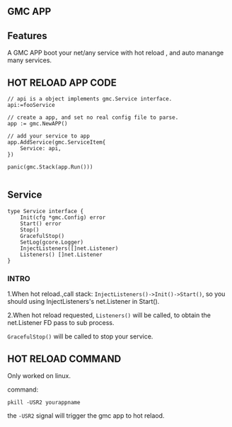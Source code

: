 ## GMC APP

## Features

A GMC APP boot your net/any service with hot reload , and auto manange many services. 

## HOT RELOAD APP CODE

```golang
// api is a object implements gmc.Service interface.
api:=fooService

// create a app, and set no real config file to parse.
app := gmc.NewAPP()

// add your service to app
app.AddService(gmc.ServiceItem{
    Service: api,
})

panic(gmc.Stack(app.Run()))
    
```

## Service

```golang
type Service interface {
	Init(cfg *gmc.Config) error
	Start() error
	Stop()
	GracefulStop()
	SetLog(gcore.Logger)
	InjectListeners([]net.Listener)
	Listeners() []net.Listener
}
```
### INTRO

1.When hot reload.,call stack: `InjectListeners()->Init()->Start()`, so you should using InjectListeners's net.Listener in Start().  

2.When hot reload requested, `Listeners()` will be called, to obtain the net.Listener FD pass to sub process.  

`GracefulStop()` will be called to stop your service.  

## HOT RELOAD COMMAND

Only worked on linux.  

command:  

`pkill -USR2 yourappname`

the `-USR2` signal will trigger the gmc app to hot relaod.
